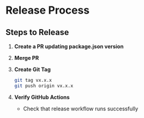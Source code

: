 # Release Process

## Steps to Release

1. **Create a PR updating package.json version**

2. **Merge PR**

3. **Create Git Tag**

    ```bash
    git tag vx.x.x
    git push origin vx.x.x
    ```

4. **Verify GitHub Actions**
    - Check that release workflow runs successfully
